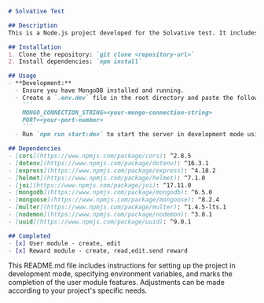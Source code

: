 ```markdown
# Solvative Test

## Description
This is a Node.js project developed for the Solvative test. It includes various dependencies to set up a Node.js server, handle HTTP requests, interact with MongoDB, and manage environment variables using dotenv.

## Installation
1. Clone the repository: `git clone <repository-url>`
2. Install dependencies: `npm install`

## Usage
- **Development:** 
  - Ensure you have MongoDB installed and running.
  - Create a `.env.dev` file in the root directory and paste the following:
    ```
    MONGO_CONNECTION_STRING=<your-mongo-connection-string>
    PORT=<your-port-number>
    ```
  - Run `npm run start:dev` to start the server in development mode using nodemon.

## Dependencies
- [cors](https://www.npmjs.com/package/cors): ^2.8.5
- [dotenv](https://www.npmjs.com/package/dotenv): ^16.3.1
- [express](https://www.npmjs.com/package/express): ^4.18.2
- [helmet](https://www.npmjs.com/package/helmet): ^7.1.0
- [joi](https://www.npmjs.com/package/joi): ^17.11.0
- [mongodb](https://www.npmjs.com/package/mongodb): ^6.5.0
- [mongoose](https://www.npmjs.com/package/mongoose): ^8.2.4
- [multer](https://www.npmjs.com/package/multer): ^1.4.5-lts.1
- [nodemon](https://www.npmjs.com/package/nodemon): ^3.0.1
- [uuid](https://www.npmjs.com/package/uuid): ^9.0.1

## Completed
- [x] User module - create, edit
- [x] Reward module - create, read,edit.send reward
```
This README.md file includes instructions for setting up the project in development mode, specifying environment variables, and marks the completion of the user module features. Adjustments can be made according to your project's specific needs.